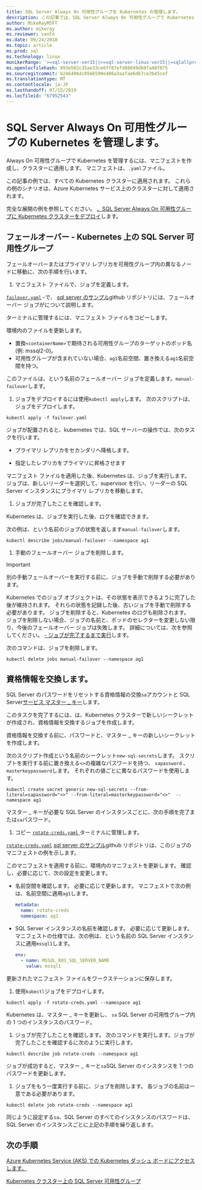 ```yaml
---
title: SQL Server Always On 可用性グループを Kubernetes の管理します。
description: この記事では、SQL Server Always On 可用性グループで Kubernetes を管理する方法について説明します。
author: MikeRayMSFT
ms.author: mikeray
ms.reviewer: vanto
ms.date: 09/24/2018
ms.topic: article
ms.prod: sql
ms.technology: linux
monikerRange: '>=sql-server-ver15||>=sql-server-linux-ver15||=sqlallproducts-allversions'
ms.openlocfilehash: 893e502c35ae33ce6ff87efd88049db97a40f875
ms.sourcegitcommit: b2464064c0566590e486a3aafae6d67ce2645cef
ms.translationtype: MT
ms.contentlocale: ja-JP
ms.lasthandoff: 07/15/2019
ms.locfileid: "67952543"
---
```

# <a name="manage-sql-server-always-on-availability-group-kubernetes"></a>SQL Server Always On 可用性グループの Kubernetes を管理します。

Always On 可用性グループで Kubernetes を管理するには、マニフェストを作成し、クラスターに適用します。 マニフェストは、`.yaml`ファイル。  

この記事の例では、すべての Kubernetes クラスターに適用されます。 これらの例のシナリオは、Azure Kubernetes サービス上のクラスターに対して適用されます。

完全な展開の例を参照してください。 [、SQL Server Always On 可用性グループに Kubernetes クラスターをデプロイ](sql-server-linux-kubernetes-deploy.md)します。

## <a name="fail-over---sql-server-availability-group-on-kubernetes"></a>フェールオーバー - Kubernetes 上の SQL Server 可用性グループ

フェールオーバーまたはプライマリ レプリカを可用性グループ内の異なるノードに移動に、次の手順を行います。

1. マニフェスト ファイルで、ジョブを定義します。

  [`failover.yaml`](https://github.com/Microsoft/sql-server-samples/tree/master/samples/features/high%20availability/Kubernetes/sample-manifest-files/failover.yaml) -で、 [sql server のサンプル](https://github.com/Microsoft/sql-server-samples/tree/master/samples/features/high%20availability/Kubernetes/sample-manifest-files)github リポジトリには、フェールオーバー ジョブがについて説明します。

  ターミナルに管理するには、マニフェスト ファイルをコピーします。

  環境内のファイルを更新します。

  - 置換`<containerName>`で期待される可用性グループのターゲットのポッド名 (例: mssql2-0)。
  - 可用性グループが含まれていない場合、`ag1`名前空間、置き換える`ag1`名前空間を持つ。

  このファイルは、という名前のフェールオーバー ジョブを定義します。`manual-failover`します。

1. ジョブをデプロイするには使用`kubectl apply`します。 次のスクリプトは、ジョブをデプロイします。

  ```azurecli
  kubectl apply -f failover.yaml
  ```

  ジョブが配置されると、kubernetes では、SQL サーバーの操作では、次のタスクを行います。
  
  - プライマリ レプリカをセカンダリへ降格します。
  
  - 指定したレプリカをプライマリに昇格させます
  
  マニフェスト ファイルを適用した後、Kubernetes は、ジョブを実行します。 ジョブは、新しいリーダーを選択して、supervisor を行い、リーダーの SQL Server インスタンスにプライマリ レプリカを移動します。

1. ジョブが完了したことを確認します。
  
  Kubernetes は、ジョブを実行した後、ログを確認できます。
  
  次の例は、という名前のジョブの状態を返します`manual-failover`します。

  ```azurecli
  kubectl describe jobs/manual-failover --namespace ag1
  ```

1. 手動のフェールオーバー ジョブを削除します。 

  >[!IMPORTANT]
  >別の手動フェールオーバーを実行する前に、ジョブを手動で削除する必要があります。
  > 
  >Kubernetes でのジョブ オブジェクトは、その状態を表示できるように完了した後が維持されます。 それらの状態を記録した後、古いジョブを手動で削除する必要があります。 ジョブを削除すると、Kubernetes のログも削除されます。 ジョブを削除しない場合、ジョブの名前と、ポッドのセレクターを変更しない限り、今後のフェールオーバー ジョブは失敗します。 詳細については、次を参照してください。 [- ジョブが完了するまで実行](https://kubernetes.io/docs/concepts/workloads/controllers/jobs-run-to-completion/)します。

  次のコマンドは、ジョブを削除します。

  ```azurecli
  kubectl delete jobs manual-failover --namespace ag1
  ```

## <a name="rotate-credentials"></a>資格情報を交換します。

SQL Server のパスワードをリセットする資格情報の交換`sa`アカウントと SQL Server[サービス マスター _ キー](../relational-databases/security/encryption/service-master-key.md)します。 

このタスクを完了するには、は、Kubernetes クラスターで新しいシークレットが作成され、資格情報を交換するジョブを作成します。

資格情報を交換する前に、パスワードと、マスター _ キーの新しいシークレットを作成します。

次のスクリプト作成という名前のシークレット`new-sql-secrets`します。 スクリプトを実行する前に置き換える`<>`の複雑なパスワードを持つ、 `sapassword` 、`masterkeypassword`します。 それぞれの値ごとに異なるパスワードを使用します。

```azurecli
kubectl create secret generic new-sql-secrets --from-literal=sapassword="<>" --from-literal=masterkeypassword="<>"  --namespace ag1
```

マスター _ キーが必要な SQL Server のインスタンスごとに、次の手順を完了または`sa`パスワード。

1. コピー [ `rotate-creds.yaml` ](https://github.com/Microsoft/sql-server-samples/blob/master/samples/features/high%20availability/Kubernetes/sample-manifest-files/rotate-creds.yaml)ターミナルに管理します。

  [`rotate-creds.yaml`](https://github.com/Microsoft/sql-server-samples/blob/master/samples/features/high%20availability/Kubernetes/sample-manifest-files/rotate-creds.yaml) [sql server のサンプル](https://github.com/Microsoft/sql-server-samples/tree/master/samples/features/high%20availability/Kubernetes/sample-deployment-script/)github リポジトリは、このジョブのマニフェストの例を示します。

  このマニフェストを適用する前に、環境内のマニフェストを更新します。 確認し、必要に応じて、次の設定を変更します。

  - 名前空間を確認します。 必要に応じて更新します。 マニフェストで次の例は、名前空間に適用`ag1`します。

    ```yaml
    metadata:
      name: rotate-creds
      namespace: ag1
    ```

  - SQL Server インスタンスの名前を確認します。 必要に応じて更新します。 マニフェストの仕様では、次の例は、という名前の SQL Server インスタンスに適用`mssql1`します。

    ```yaml
    env:
      - name: MSSQL_K8S_SQL_SERVER_NAME
        value: mssql1
    ```

  更新されたマニフェスト ファイルをワークステーションに保存します。

1. 使用`kubectl`ジョブをデプロイします。

  ```azurecli
  kubectl apply -f rotate-creds.yaml --namespace ag1
  ```

  Kubernetes は、マスター _ キーを更新し、 `sa` SQL Server の可用性グループ内の 1 つのインスタンスのパスワード。

1. ジョブが完了したことを確認します。 次のコマンドを実行します。ジョブが完了したことを確認するに次のように実行します。 

  ```azcli
  kubectl describe job rotate-creds --namespace ag1
  ```

  ジョブが成功すると、マスター _ キーと`sa`SQL Server のインスタンスを 1 つのパスワードを更新します。


1. ジョブをもう一度実行する前に、ジョブを削除します。 各ジョブの名前は一意である必要があります。

  ```azurecli
  kubectl delete job rotate-creds --namespace ag1
  ```

同じように設定する`sa`、SQL Server のすべてのインスタンスのパスワードは、SQL Server のインスタンスごとに上記の手順を繰り返します。

## <a name="next-steps"></a>次の手順

[Azure Kubernetes Service (AKS) での Kubernetes ダッシュ ボードにアクセスします。](https://docs.microsoft.com/azure/aks/kubernetes-dashboard)

[Kubernetes クラスター上の SQL Server 可用性グループ](sql-server-ag-kubernetes.md)
